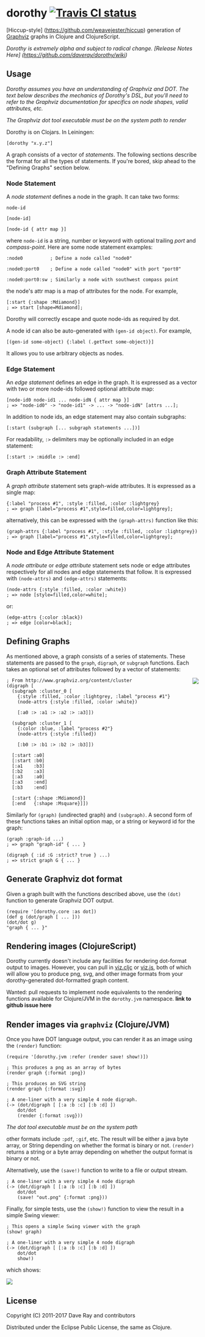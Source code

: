 # dorothy   [![Travis CI status](https://secure.travis-ci.org/daveray/dorothy.png)](http://travis-ci.org/#!/daveray/dorothy/builds)

[Hiccup-style] (https://github.com/weavejester/hiccup) generation of
[Graphviz](http://www.graphviz.org/) graphs in Clojure and ClojureScript.

*Dorothy is extremely alpha and subject to radical change. [Release Notes Here] (https://github.com/daveray/dorothy/wiki)*

## Usage

*Dorothy assumes you have an understanding of Graphviz and DOT. The text below describes the mechanics of Dorothy's DSL, but you'll need to refer to the Graphviz documentation for specifics on node shapes, valid attributes, etc.*

*The Graphviz dot tool executable must be on the system path to render*

Dorothy is on Clojars. In Leiningen:

    [dorothy "x.y.z"]

A graph consists of a vector of *statements*. The following sections describe the format for all the types of statements. If you're bored, skip ahead to the "Defining Graphs" section below.

### Node Statement
A *node statement* defines a node in the graph. It can take two forms:

    node-id

    [node-id]

    [node-id { attr map }]

where `node-id` is a string, number or keyword with optional trailing *port* and *compass-point*. Here are some node statement examples:

    :node0          ; Define a node called "node0"

    :node0:port0    ; Define a node called "node0" with port "port0"

    :node0:port0:sw ; Similarly a node with southwest compass point

the node's attr map is a map of attributes for the node. For example,

    [:start {:shape :Mdiamond}]
    ; => start [shape=Mdiamond];

Dorothy will correctly escape and quote node-ids as required by dot.

A node id can also be auto-generated with `(gen-id object)`. For example,

    [(gen-id some-object) {:label (.getText some-object)}]

It allows you to use arbitrary objects as nodes.

### Edge Statement
An *edge statement* defines an edge in the graph. It is expressed as a vector with two or more node-ids followed optional attribute map:

    [node-id0 node-id1 ... node-idN { attr map }]
    ; => "node-id0" -> "node-id1" -> ... -> "node-idN" [attrs ...];

In addition to node ids, an edge statement may also contain subgraphs:

    [:start (subgraph [... subgraph statements ...])]

For readability, `:>` delimiters may be optionally included in an edge statement:

    [:start :> :middle :> :end]

### Graph Attribute Statement

A *graph attribute* statement sets graph-wide attributes. It is expressed as a single map:

    {:label "process #1", :style :filled, :color :lightgrey}
    ; => graph [label="process #1",style=filled,color=lightgrey];

alternatively, this can be expressed with the `(graph-attrs)` function like this:

    (graph-attrs {:label "process #1", :style :filled, :color :lightgrey})
    ; => graph [label="process #1",style=filled,color=lightgrey];

### Node and Edge Attribute Statement
A *node attribute* or *edge attribute* statement sets node or edge attributes respectively for all nodes and edge statements that follow. It is expressed with `(node-attrs)` and `(edge-attrs)` statements:

    (node-attrs {:style :filled, :color :white})
    ; => node [style=filled,color=white];

or:

    (edge-attrs {:color :black})
    ; => edge [color=black];


## Defining Graphs
As mentioned above, a graph consists of a series of statements. These statements are passed to the `graph`, `digraph`, or `subgraph` functions. Each takes an optional set of attributes followed by a vector of statements:

<img src="https://github.com/downloads/daveray/dorothy/dorothy-show2.png" align="right"/>

    ; From http://www.graphviz.org/content/cluster
    (digraph [
      (subgraph :cluster_0 [
        {:style :filled, :color :lightgrey, :label "process #1"}
        (node-attrs {:style :filled, :color :white})

        [:a0 :> :a1 :> :a2 :> :a3]])

      (subgraph :cluster_1 [
        {:color :blue, :label "process #2"}
        (node-attrs {:style :filled})

        [:b0 :> :b1 :> :b2 :> :b3]])

      [:start :a0]
      [:start :b0]
      [:a1    :b3]
      [:b2    :a3]
      [:a3    :a0]
      [:a3    :end]
      [:b3    :end]

      [:start {:shape :Mdiamond}]
      [:end   {:shape :Msquare}]])


Similarly for `(graph)` (undirected graph) and `(subgraph)`. A second form of these functions takes an initial option map, or a string or keyword id for the graph:

    (graph :graph-id ...)
    ; => graph "graph-id" { ... }

    (digraph { :id :G :strict? true } ...)
    ; => strict graph G { ... }

## Generate Graphviz dot format

Given a graph built with the functions described above, use the `(dot)` function to generate Graphviz DOT output.

    (require '[dorothy.core :as dot])
    (def g (dot/graph [ ... ]))
    (dot/dot g)
    "graph { ... }"

## Rendering images (ClojureScript)

Dorothy currently doesn't include any facilities for rendering dot-format output to images. However,
you can pull in [viz.cljc](https://github.com/jebberjeb/viz.cljc) or
[viz.js](https://github.com/mdaines/viz.js), both of which will allow you to produce
png, svg, and other image formats from your dorothy-generated dot-formatted graph content.

Wanted: pull requests to implement node equivalents to the rendering functions available for Clojure/JVM
in the `dorothy.jvm` namespace. **link to github issue here**

## Render images via `graphviz` (Clojure/JVM)

Once you have DOT language output, you can render it as an image using the `(render)` function:

    (require '[dorothy.jvm :refer (render save! show!)])

    ; This produces a png as an array of bytes
    (render graph {:format :png})

    ; This produces an SVG string
    (render graph {:format :svg})

    ; A one-liner with a very simple 4 node digraph.
    (-> (dot/digraph [ [:a :b :c] [:b :d] ])
        dot/dot
        (render {:format :svg}))

*The dot tool executable must be on the system path*

other formats include `:pdf`, `:gif`, etc. The result will be either a java byte array, or String depending on whether the format is binary or not. `(render)` returns a string or a byte array depending on whether the output format is binary or not.

Alternatively, use the `(save!)` function to write to a file or output stream.

    ; A one-liner with a very simple 4 node digraph
    (-> (dot/digraph [ [:a :b :c] [:b :d] ])
        dot/dot
        (save! "out.png" {:format :png}))

Finally, for simple tests, use the `(show!)` function to view the result in a simple Swing viewer:

    ; This opens a simple Swing viewer with the graph
    (show! graph)

    ; A one-liner with a very simple 4 node digraph
    (-> (dot/digraph [ [:a :b :c] [:b :d] ])
        dot/dot
        show!)

which shows:

<img src="sample.png"/>


## License

Copyright (C) 2011-2017 Dave Ray and contributors

Distributed under the Eclipse Public License, the same as Clojure.
